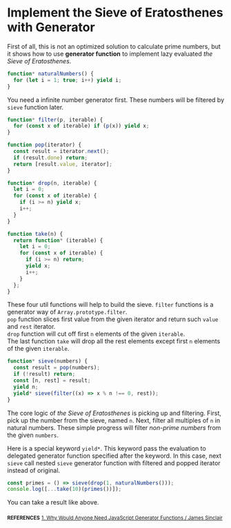 # Implement the Sieve of Eratosthenes with Generator

First of all, this is not an optimized solution to calculate prime numbers, but it shows how to use **generator function** to implement lazy evaluated _the Sieve of Eratosthenes_.

```javascript
function* naturalNumbers() {
  for (let i = 1; true; i++) yield i;
}
```

You need a infinite number generator first. These numbers will be filtered by `sieve` function later.

```javascript
function* filter(p, iterable) {
  for (const x of iterable) if (p(x)) yield x;
}

function pop(iterator) {
  const result = iterator.next();
  if (result.done) return;
  return [result.value, iterator];
}

function* drop(n, iterable) {
  let i = 0;
  for (const x of iterable) {
    if (i >= n) yield x;
    i++;
  }
}

function take(n) {
  return function* (iterable) {
    let i = 0;
    for (const x of iterable) {
      if (i >= n) return;
      yield x;
      i++;
    }
  };
}
```

These four util functions will help to build the sieve. `filter` functions is a generator way of `Array.prototype.filter`.  
`pop` function slices first value from the given iterator and return such `value` and `rest` iterator.  
`drop` function will cut off first `n` elements of the given `iterable`.  
The last function `take` will drop all the rest elements except first `n` elements of the given `iterable`.

```javascript
function* sieve(numbers) {
  const result = pop(numbers);
  if (!result) return;
  const [n, rest] = result;
  yield n;
  yield* sieve(filter((x) => x % n !== 0, rest));
}
```

The core logic of _the Sieve of Eratosthenes_ is picking up and filtering. First, pick up the number from the sieve, named `n`. Next, filter all multiples of `n` in natural numbers. These simple progress will filter _non-prime numbers_ from the given `numbers`.

Here is a special keyword `yield*`. This keyword pass the evaluation to delegated generator function specified after the keyword. In this case, next `sieve` call nested `sieve` generator function with filtered and popped iterator instead of original.

```javascript
const primes = () => sieve(drop(1, naturalNumbers()));
console.log([...take(10)(primes())]);
```

You can take a result like above.

<sub>**REFERENCES**</sub>
<sub>[1. Why Would Anyone Need JavaScript Generator Functions / James Sinclair](https://jrsinclair.com/articles/2022/why-would-anyone-need-javascript-generator-functions/)</sub>
